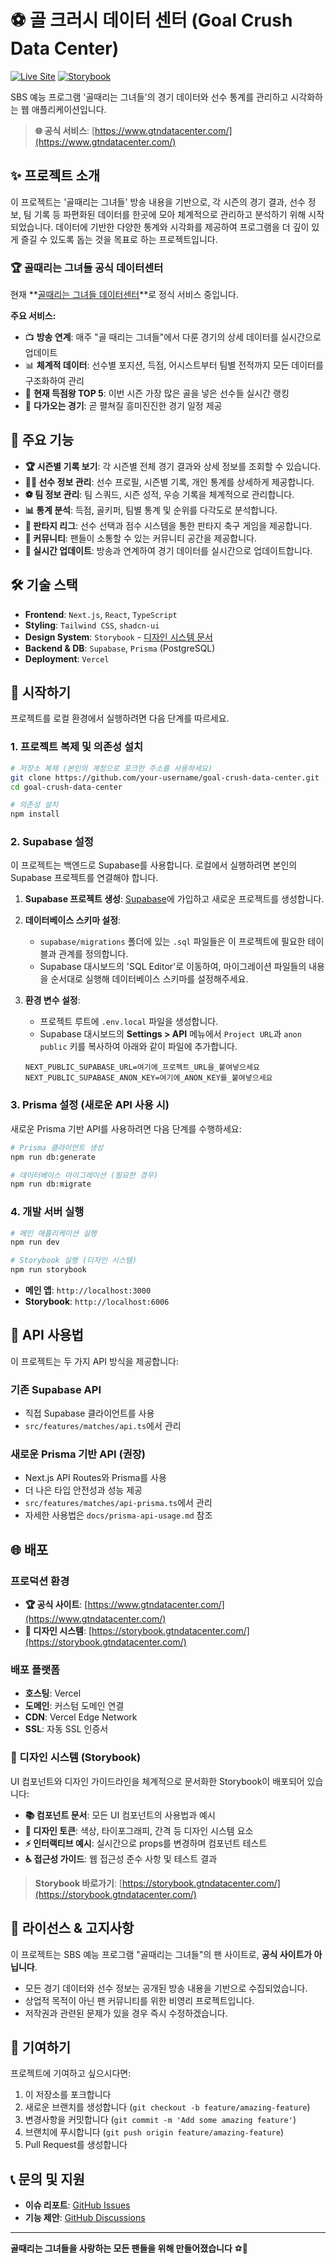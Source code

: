 # ⚽ 골 크러시 데이터 센터 (Goal Crush Data Center)

[![Live Site](https://img.shields.io/badge/🏆-골때리는%20그녀들%20데이터센터-ff4800?style=for-the-badge&logo=data:image/svg+xml;base64,PHN2ZyB3aWR0aD0iMjQiIGhlaWdodD0iMjQiIHZpZXdCb3g9IjAgMCAyNCAyNCIgZmlsbD0ibm9uZSIgeG1sbnM9Imh0dHA6Ly93d3cudzMub3JnLzIwMDAvc3ZnIj4KPHBhdGggZD0iTTEyIDJMMTUuMDkgOC4yNkwyMiA5TDE3IDEzLjc0TDE4LjE4IDIyTDEyIDE4LjM1TDUuODIgMjJMNyAxMy43NEwyIDlMOC45MSA4LjI2TDEyIDJaIiBmaWxsPSJ3aGl0ZSIvPgo8L3N2Zz4K)](https://www.gtndatacenter.com/)
[![Storybook](https://img.shields.io/badge/🎨-디자인%20시스템-ff6900?style=for-the-badge&logo=storybook&logoColor=white)](https://storybook.gtndatacenter.com/)

SBS 예능 프로그램 '골때리는 그녀들'의 경기 데이터와 선수 통계를 관리하고 시각화하는 웹 애플리케이션입니다.

> **🌐 공식 서비스**: [https://www.gtndatacenter.com/](https://www.gtndatacenter.com/)

## ✨ 프로젝트 소개

이 프로젝트는 '골때리는 그녀들' 방송 내용을 기반으로, 각 시즌의 경기 결과, 선수 정보, 팀 기록 등 파편화된 데이터를 한곳에 모아 체계적으로 관리하고 분석하기 위해 시작되었습니다. 데이터에 기반한 다양한 통계와 시각화를 제공하여 프로그램을 더 깊이 있게 즐길 수 있도록 돕는 것을 목표로 하는 프로젝트입니다.

### 🏆 골때리는 그녀들 공식 데이터센터

현재 **[골때리는 그녀들 데이터센터](https://www.gtndatacenter.com/)**로 정식 서비스 중입니다.

**주요 서비스:**

- 📺 **방송 연계**: 매주 "골 때리는 그녀들"에서 다룬 경기의 상세 데이터를 실시간으로 업데이트
- 📊 **체계적 데이터**: 선수별 포지션, 득점, 어시스트부터 팀별 전적까지 모든 데이터를 구조화하여 관리
- 🏅 **현재 득점왕 TOP 5**: 이번 시즌 가장 많은 골을 넣은 선수들 실시간 랭킹
- 📅 **다가오는 경기**: 곧 펼쳐질 흥미진진한 경기 일정 제공

## 🚀 주요 기능

- **🏆 시즌별 기록 보기**: 각 시즌별 전체 경기 결과와 상세 정보를 조회할 수 있습니다.
- **👩‍⚽ 선수 정보 관리**: 선수 프로필, 시즌별 기록, 개인 통계를 상세하게 제공합니다.
- **⚽ 팀 정보 관리**: 팀 스쿼드, 시즌 성적, 우승 기록을 체계적으로 관리합니다.
- **📊 통계 분석**: 득점, 골키퍼, 팀별 통계 및 순위를 다각도로 분석합니다.
- **🎯 판타지 리그**: 선수 선택과 점수 시스템을 통한 판타지 축구 게임을 제공합니다.
- **💬 커뮤니티**: 팬들이 소통할 수 있는 커뮤니티 공간을 제공합니다.
- **🔄 실시간 업데이트**: 방송과 연계하여 경기 데이터를 실시간으로 업데이트합니다.

## 🛠️ 기술 스택

- **Frontend**: `Next.js`, `React`, `TypeScript`
- **Styling**: `Tailwind CSS`, `shadcn-ui`
- **Design System**: `Storybook` - [디자인 시스템 문서](https://storybook.gtndatacenter.com/)
- **Backend & DB**: `Supabase`, `Prisma` (PostgreSQL)
- **Deployment**: `Vercel`

## 🏁 시작하기

프로젝트를 로컬 환경에서 실행하려면 다음 단계를 따르세요.

### **1. 프로젝트 복제 및 의존성 설치**

```bash
# 저장소 복제 (본인의 계정으로 포크한 주소를 사용하세요)
git clone https://github.com/your-username/goal-crush-data-center.git
cd goal-crush-data-center

# 의존성 설치
npm install
```

### **2. Supabase 설정**

이 프로젝트는 백엔드로 Supabase를 사용합니다. 로컬에서 실행하려면 본인의 Supabase 프로젝트를 연결해야 합니다.

1.  **Supabase 프로젝트 생성**: [Supabase](https://supabase.com/)에 가입하고 새로운 프로젝트를 생성합니다.
2.  **데이터베이스 스키마 설정**:
    - `supabase/migrations` 폴더에 있는 `.sql` 파일들은 이 프로젝트에 필요한 테이블과 관계를 정의합니다.
    - Supabase 대시보드의 'SQL Editor'로 이동하여, 마이그레이션 파일들의 내용을 순서대로 실행해 데이터베이스 스키마를 설정해주세요.
3.  **환경 변수 설정**:
    - 프로젝트 루트에 `.env.local` 파일을 생성합니다.
    - Supabase 대시보드의 **Settings > API** 메뉴에서 `Project URL`과 `anon` `public` 키를 복사하여 아래와 같이 파일에 추가합니다.

    ```
    NEXT_PUBLIC_SUPABASE_URL=여기에_프로젝트_URL을_붙여넣으세요
    NEXT_PUBLIC_SUPABASE_ANON_KEY=여기에_ANON_KEY를_붙여넣으세요
    ```

### **3. Prisma 설정 (새로운 API 사용 시)**

새로운 Prisma 기반 API를 사용하려면 다음 단계를 수행하세요:

```bash
# Prisma 클라이언트 생성
npm run db:generate

# 데이터베이스 마이그레이션 (필요한 경우)
npm run db:migrate
```

### **4. 개발 서버 실행**

```bash
# 메인 애플리케이션 실행
npm run dev

# Storybook 실행 (디자인 시스템)
npm run storybook
```

- **메인 앱**: `http://localhost:3000`
- **Storybook**: `http://localhost:6006`

## 🔄 API 사용법

이 프로젝트는 두 가지 API 방식을 제공합니다:

### 기존 Supabase API

- 직접 Supabase 클라이언트를 사용
- `src/features/matches/api.ts`에서 관리

### 새로운 Prisma 기반 API (권장)

- Next.js API Routes와 Prisma를 사용
- 더 나은 타입 안전성과 성능 제공
- `src/features/matches/api-prisma.ts`에서 관리
- 자세한 사용법은 `docs/prisma-api-usage.md` 참조

## 🌐 배포

### 프로덕션 환경

- **🏆 공식 사이트**: [https://www.gtndatacenter.com/](https://www.gtndatacenter.com/)
- **🎨 디자인 시스템**: [https://storybook.gtndatacenter.com/](https://storybook.gtndatacenter.com/)

### 배포 플랫폼

- **호스팅**: Vercel
- **도메인**: 커스텀 도메인 연결
- **CDN**: Vercel Edge Network
- **SSL**: 자동 SSL 인증서

### 🎨 디자인 시스템 (Storybook)

UI 컴포넌트와 디자인 가이드라인을 체계적으로 문서화한 Storybook이 배포되어 있습니다:

- **📚 컴포넌트 문서**: 모든 UI 컴포넌트의 사용법과 예시
- **🎨 디자인 토큰**: 색상, 타이포그래피, 간격 등 디자인 시스템 요소
- **⚡ 인터랙티브 예시**: 실시간으로 props를 변경하며 컴포넌트 테스트
- **♿ 접근성 가이드**: 웹 접근성 준수 사항 및 테스트 결과

> **Storybook 바로가기**: [https://storybook.gtndatacenter.com/](https://storybook.gtndatacenter.com/)

## 📝 라이선스 & 고지사항

이 프로젝트는 SBS 예능 프로그램 "골때리는 그녀들"의 팬 사이트로, **공식 사이트가 아닙니다**.

- 모든 경기 데이터와 선수 정보는 공개된 방송 내용을 기반으로 수집되었습니다.
- 상업적 목적이 아닌 팬 커뮤니티를 위한 비영리 프로젝트입니다.
- 저작권과 관련된 문제가 있을 경우 즉시 수정하겠습니다.

## 🤝 기여하기

프로젝트에 기여하고 싶으시다면:

1. 이 저장소를 포크합니다
2. 새로운 브랜치를 생성합니다 (`git checkout -b feature/amazing-feature`)
3. 변경사항을 커밋합니다 (`git commit -m 'Add some amazing feature'`)
4. 브랜치에 푸시합니다 (`git push origin feature/amazing-feature`)
5. Pull Request를 생성합니다

## 📞 문의 및 지원

- **이슈 리포트**: [GitHub Issues](https://github.com/wooder2050/goal-crush-data-center/issues)
- **기능 제안**: [GitHub Discussions](https://github.com/wooder2050/goal-crush-data-center/discussions)

---

**골때리는 그녀들을 사랑하는 모든 팬들을 위해 만들어졌습니다** ⚽💙
